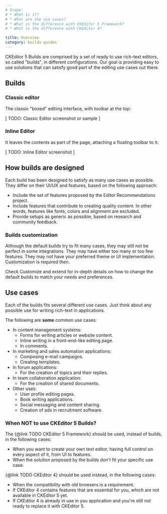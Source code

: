 ```yaml
---
# Scope:
# * What is it?
# * What are the use cases?
# * What is the difference with CKEditor 5 Framework?
# * What is the difference with CKEditor 4?

title: Overview
category: builds-guides
---
```


CKEditor 5 Builds are comprised by a set of ready to use rich-text editors, so called "builds", in different configurations. Our goal is providing easy to use solutions that can satisfy good part of the editing use cases out there.

## Builds

### Classic editor

The classic "boxed" editing interface, with toolbar at the top:

[ TODO: Classic Editor screenshot or sample ]

### Inline Editor

It leaves the contents as part of the page, attaching a floating toolbar to it:

[ TODO: Inline Editor screenshot ]

## How builds are designed

Each build has been designed to satisfy as many use cases as possible. They differ on their UI/UX and features, based on the following approach:

* Include the set of features proposed by the Editor Recommendations project.
* Include features that contribute to creating quality content. In other words, features like fonts, colors and alignment are excluded.
* Provide setups as generic as possible, based on research and community feedback.

### Builds customization

Although the default builds try to fit many cases, they may still not be perfect in some integrations. They may have either too many or too few features. They may not have your preferred theme or UI implementation. Customization is required then.

Check Customize and extend for in-depth details on how to change the default builds to match your needs and preferences.

## Use cases

Each of the builds fits several different use cases. Just think about any possible use for writing rich-text in applications.

The following are **some** common use cases:

* In content management systems:
	* Forms for writing articles or website content.
	* Inline writing in a front-end-like editing page.
	* In comments.
* In marketing and sales automation applications:
	* Composing e-mail campaigns.
	* Creating templates.
* In forum applications:
	* For the creation of topics and their replies.
* In team collaboration application:
	* For the creation of shared documents.
* Other uses:
	* User profile editing pages.
	* Book writing applications.
	* Social messaging and content sharing.
	* Creation of ads in recruitment software.

### When NOT to use CKEditor 5 Builds?

The {@link TODO CKEditor 5 Framework} should be used, instead of builds, in the following cases:

* When you want to create your own text editor, having full control on every aspect of it, from UI to features.
* When the solution proposed by the builds don't fit your specific use case.

{@link TODO CKEditor 4} should be used instead, in the following cases:

* When the compatibility with old browsers is a requirement.
* If CKEditor 4 contains features that are essential for you, which are not available in CKEditor 5 yet.
* If CKEditor 4 is already in use in you application and you're still not ready to replace it with CKEditor 5.

<!-- TODO 1 -->
